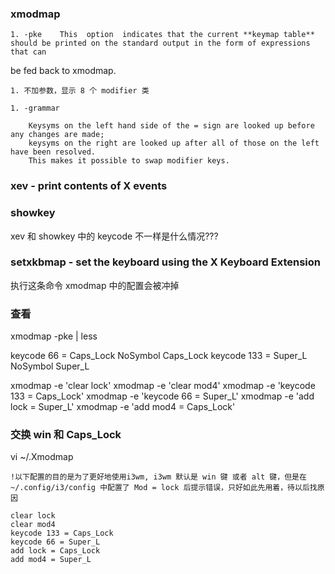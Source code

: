 


### xmodmap 

    1. -pke    This  option  indicates that the current **keymap table** should be printed on the standard output in the form of expressions that can
be fed back to xmodmap.

    1. 不加参数，显示 8 个 modifier 类

    1. -grammar

        Keysyms on the left hand side of the = sign are looked up before any changes are made; 
        keysyms on the right are looked up after all of those on the left have been resolved.  
        This makes it possible to swap modifier keys.

  
### xev - print contents of X events

### showkey

xev 和 showkey 中的 keycode 不一样是什么情况???

### setxkbmap - set the keyboard using the X Keyboard Extension

执行这条命令 xmodmap 中的配置会被冲掉


### 查看

xmodmap -pke | less

keycode  66 = Caps_Lock NoSymbol Caps_Lock
keycode 133 = Super_L   NoSymbol Super_L



xmodmap -e 'clear lock'
xmodmap -e 'clear mod4'
xmodmap -e 'keycode 133 = Caps_Lock'
xmodmap -e 'keycode 66 = Super_L'
xmodmap -e 'add lock = Super_L'
xmodmap -e 'add mod4 = Caps_Lock'



### 交换 win 和 Caps_Lock

vi ~/.Xmodmap

```
!以下配置的目的是为了更好地使用i3wm, i3wm 默认是 win 键 或者 alt 键，但是在 ~/.config/i3/config 中配置了 Mod = lock 后提示错误，只好如此先用着，待以后找原因

clear lock
clear mod4
keycode 133 = Caps_Lock
keycode 66 = Super_L
add lock = Caps_Lock
add mod4 = Super_L
```

